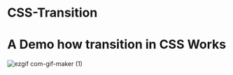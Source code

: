 # CSS-Transition
<h1 text-align="center">A Demo how transition in CSS Works</h1>

![ezgif com-gif-maker (1)](https://user-images.githubusercontent.com/81869501/194747853-4ca1c2ee-6f7f-4cb5-be0a-0306a27f0651.gif)


